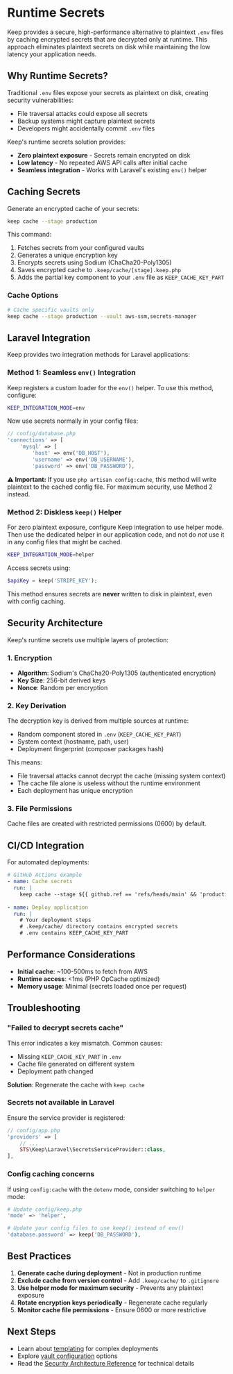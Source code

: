 # Runtime Secrets

Keep provides a secure, high-performance alternative to plaintext `.env` files by caching encrypted secrets that are decrypted only at runtime. This approach eliminates plaintext secrets on disk while maintaining the low latency your application needs.

## Why Runtime Secrets?

Traditional `.env` files expose your secrets as plaintext on disk, creating security vulnerabilities:
- File traversal attacks could expose all secrets
- Backup systems might capture plaintext secrets
- Developers might accidentally commit `.env` files

Keep's runtime secrets solution provides:
- **Zero plaintext exposure** - Secrets remain encrypted on disk
- **Low latency** - No repeated AWS API calls after initial cache
- **Seamless integration** - Works with Laravel's existing `env()` helper

## Caching Secrets

Generate an encrypted cache of your secrets:

```bash
keep cache --stage production
```

This command:
1. Fetches secrets from your configured vaults
2. Generates a unique encryption key
3. Encrypts secrets using Sodium (ChaCha20-Poly1305)
4. Saves encrypted cache to `.keep/cache/[stage].keep.php`
5. Adds the partial key component to your `.env` file as `KEEP_CACHE_KEY_PART`

### Cache Options

```bash
# Cache specific vaults only
keep cache --stage production --vault aws-ssm,secrets-manager
```

## Laravel Integration

Keep provides two integration methods for Laravel applications:

### Method 1: Seamless `env()` Integration

Keep registers a custom loader for the `env()` helper. To use this method, configure:

```bash
KEEP_INTEGRATION_MODE=env
```

Now use secrets normally in your config files:
```php
// config/database.php
'connections' => [
    'mysql' => [
        'host' => env('DB_HOST'),
        'username' => env('DB_USERNAME'),
        'password' => env('DB_PASSWORD'),
```

**⚠️ Important:** If you use `php artisan config:cache`, this method will write plaintext to the cached config file. For maximum security, use Method 2 instead.

### Method 2: Diskless `keep()` Helper

For zero plaintext exposure, configure Keep integration to use helper mode. Then use the dedicated helper in our application code, and not do _not_ use it in any config files that might be cached.

```bash
KEEP_INTEGRATION_MODE=helper
```

Access secrets using:
```php
$apiKey = keep('STRIPE_KEY');
```

This method ensures secrets are **never** written to disk in plaintext, even with config caching.

## Security Architecture

Keep's runtime secrets use multiple layers of protection:

### 1. Encryption
- **Algorithm**: Sodium's ChaCha20-Poly1305 (authenticated encryption)
- **Key Size**: 256-bit derived keys
- **Nonce**: Random per encryption

### 2. Key Derivation
The decryption key is derived from multiple sources at runtime:
- Random component stored in `.env` (`KEEP_CACHE_KEY_PART`)
- System context (hostname, path, user)
- Deployment fingerprint (composer packages hash)

This means:
- File traversal attacks cannot decrypt the cache (missing system context)
- The cache file alone is useless without the runtime environment
- Each deployment has unique encryption

### 3. File Permissions
Cache files are created with restricted permissions (0600) by default.

## CI/CD Integration

For automated deployments:

```yaml
# GitHub Actions example
- name: Cache secrets
  run: |
    keep cache --stage ${{ github.ref == 'refs/heads/main' && 'production' || 'staging' }}
    
- name: Deploy application
  run: |
    # Your deployment steps
    # .keep/cache/ directory contains encrypted secrets
    # .env contains KEEP_CACHE_KEY_PART
```

## Performance Considerations

- **Initial cache**: ~100-500ms to fetch from AWS
- **Runtime access**: <1ms (PHP OpCache optimized)
- **Memory usage**: Minimal (secrets loaded once per request)

## Troubleshooting

### "Failed to decrypt secrets cache"

This error indicates a key mismatch. Common causes:
- Missing `KEEP_CACHE_KEY_PART` in `.env`
- Cache file generated on different system
- Deployment path changed

**Solution**: Regenerate the cache with `keep cache`

### Secrets not available in Laravel

Ensure the service provider is registered:
```php
// config/app.php
'providers' => [
    // ...
    STS\Keep\Laravel\SecretsServiceProvider::class,
],
```

### Config caching concerns

If using `config:cache` with the `dotenv` mode, consider switching to `helper` mode:
```bash
# Update config/keep.php
'mode' => 'helper',

# Update your config files to use keep() instead of env()
'database.password' => keep('DB_PASSWORD'),
```

## Best Practices

1. **Generate cache during deployment** - Not in production runtime
2. **Exclude cache from version control** - Add `.keep/cache/` to `.gitignore`
3. **Use helper mode for maximum security** - Prevents any plaintext exposure
4. **Rotate encryption keys periodically** - Regenerate cache regularly
5. **Monitor cache file permissions** - Ensure 0600 or more restrictive

## Next Steps

- Learn about [templating](../templates.md) for complex deployments
- Explore [vault configuration](../vaults.md) options
- Read the [Security Architecture Reference](../../reference/security-architecture.md) for technical details